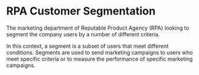 # RPA Customer  Segmentation

The marketing department of Reputable Product Agency (RPA) looking to segment the company users by a number of different criteria.



In this context, a segment is a subset of users that meet different conditions. Segments are used to send marketing campaigns to users who meet specific criteria or to measure the performance of specific marketing campaigns.
